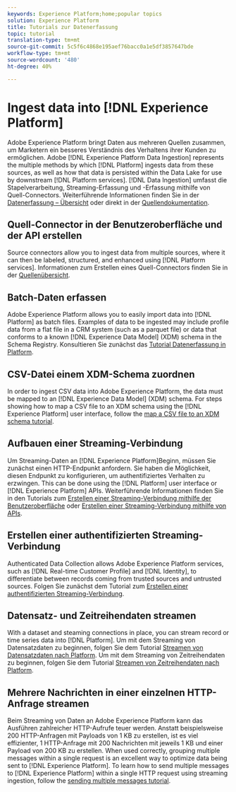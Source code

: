 ```yaml
---
keywords: Experience Platform;home;popular topics
solution: Experience Platform
title: Tutorials zur Datenerfassung
topic: tutorial
translation-type: tm+mt
source-git-commit: 5c5f6c4868e195aef76bacc0a1e5df3857647bde
workflow-type: tm+mt
source-wordcount: '480'
ht-degree: 40%

---
```



# Ingest data into [!DNL Experience Platform]

Adobe Experience Platform bringt Daten aus mehreren Quellen zusammen, um Marketern ein besseres Verständnis des Verhaltens ihrer Kunden zu ermöglichen. Adobe [!DNL Experience Platform Data Ingestion] represents the multiple methods by which [!DNL Platform] ingests data from these sources, as well as how that data is persisted within the Data Lake for use by downstream [!DNL Platform services]. [!DNL Data Ingestion] umfasst die Stapelverarbeitung, Streaming-Erfassung und -Erfassung mithilfe von Quell-Connectors. Weiterführende Informationen finden Sie in der [Datenerfassung – Übersicht](../ingestion/home.md) oder direkt in der [Quellendokumentation](../sources/home.md).

## Quell-Connector in der Benutzeroberfläche und der API erstellen

Source connectors allow you to ingest data from multiple sources, where it can then be labeled, structured, and enhanced using [!DNL Platform services]. Informationen zum Erstellen eines Quell-Connectors finden Sie in der [Quellenübersicht](../sources/home.md).

## Batch-Daten erfassen

Adobe Experience Platform allows you to easily import data into [!DNL Platform] as batch files. Examples of data to be ingested may include profile data from a flat file in a CRM system (such as a parquet file) or data that conforms to a known [!DNL Experience Data Model] (XDM) schema in the Schema Registry. Konsultieren Sie zunächst das [Tutorial Datenerfassung in Platform](../ingestion/tutorials/ingest-batch-data.md).

## CSV-Datei einem XDM-Schema zuordnen

In order to ingest CSV data into Adobe Experience Platform, the data must be mapped to an [!DNL Experience Data Model] (XDM) schema. For steps showing how to map a CSV file to an XDM schema using the [!DNL Experience Platform] user interface, follow the [map a CSV file to an XDM schema tutorial](../ingestion/tutorials/map-a-csv-file.md).

## Aufbauen einer Streaming-Verbindung

Um Streaming-Daten an [!DNL Experience Platform]Beginn, müssen Sie zunächst einen HTTP-Endpunkt anfordern. Sie haben die Möglichkeit, diesen Endpunkt zu konfigurieren, um authentifiziertes Verhalten zu erzwingen. This can be done using the [!DNL Platform] user interface or [!DNL Experience Platform] APIs. Weiterführende Informationen finden Sie in den Tutorials zum [Erstellen einer Streaming-Verbindung mithilfe der Benutzeroberfläche](../ingestion/tutorials/create-streaming-connection-ui.md) oder [Erstellen einer Streaming-Verbindung mithilfe von APIs](../ingestion/tutorials/create-streaming-connection.md).

## Erstellen einer authentifizierten Streaming-Verbindung

Authenticated Data Collection allows Adobe Experience Platform services, such as [!DNL Real-time Customer Profile] and [!DNL Identity], to differentiate between records coming from trusted sources and untrusted sources. Folgen Sie zunächst dem Tutorial zum [Erstellen einer authentifizierten Streaming-Verbindung](../ingestion/tutorials/create-authenticated-streaming-connection.md).

## Datensatz- und Zeitreihendaten streamen

With a dataset and steaming connections in place, you can stream record or time series data into [!DNL Platform]. Um mit dem Streaming von Datensatzdaten zu beginnen, folgen Sie dem Tutorial [Streamen von Datensatzdaten nach Platform](../ingestion/tutorials/streaming-record-data.md). Um mit dem Streaming von Zeitreihendaten zu beginnen, folgen Sie dem Tutorial [Streamen von Zeitreihendaten nach Platform](../ingestion/tutorials/streaming-time-series-data.md).

## Mehrere Nachrichten in einer einzelnen HTTP-Anfrage streamen

Beim Streaming von Daten an Adobe Experience Platform kann das Ausführen zahlreicher HTTP-Aufrufe teuer werden. Anstatt beispielsweise 200 HTTP-Anfragen mit Payloads von 1 KB zu erstellen, ist es viel effizienter, 1 HTTP-Anfrage mit 200 Nachrichten mit jeweils 1 KB und einer Payload von 200 KB zu erstellen. When used correctly, grouping multiple messages within a single request is an excellent way to optimize data being sent to [!DNL Experience Platform]. To learn how to send multiple messages to [!DNL Experience Platform] within a single HTTP request using streaming ingestion, follow the [sending multiple messages tutorial](../ingestion/tutorials/streaming-multiple-messages.md).



